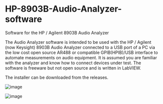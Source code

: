 # HP-8903B-Audio-Analyzer-software
Software for the HP / Agilent 8903B Audio Analyzer

The Audio Analyzer software is intended to be used with the HP / Agilent (now Keysight) 8903B Audio Analyzer connected to a USB port of a PC via the low cost open source AR488 or compatible GPIB(HPIB)/USB interface to automate measurements on audio equipment.
It is assumed you are familiar with the analyzer and know how to connect devices under test.
The software is freeware but not open source and is written in LabVIEW.

The installer can be downloaded from the releases.



![image](https://github.com/Jay-esp/HP-8903B-Audio-Analyzer-software/assets/58309071/788a5294-af78-4621-b7f6-bcb332fa1d1f)



![image](https://github.com/Jay-esp/HP-8903B-Audio-Analyzer-software/assets/58309071/528c8e1d-2b84-4749-8366-f955309eb0bc)



